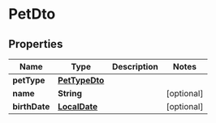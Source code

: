

# PetDto

## Properties

Name | Type | Description | Notes
------------ | ------------- | ------------- | -------------
**petType** | [**PetTypeDto**](PetTypeDto.md) |  | 
**name** | **String** |  |  [optional]
**birthDate** | [**LocalDate**](LocalDate.md) |  |  [optional]



